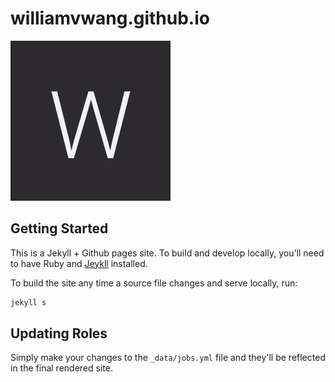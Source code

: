 # williamvwang.github.io

![Logo](./img/logo.png)

## Getting Started

This is a Jekyll + Github pages site.
To build and develop locally, you'll need to have Ruby and [Jeykll](https://jekyllrb.com/docs/installation/) installed.

To build the site any time a source file changes and serve locally, run:
```sh
jekyll s
```

## Updating Roles

Simply make your changes to the `_data/jobs.yml` file and they'll be reflected in the final rendered site.
